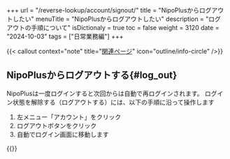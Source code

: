 +++
url = "/reverse-lookup/account/signout/"
title = "NipoPlusからログアウトしたい"
menuTitle = "NipoPlusからログアウトしたい"
description = "ログアウトの手順について"
isDictionaly = true
toc = false
weight = 3120
date = "2024-10-03"
tags = ["日常業務編"]
+++

{{< callout context="note" title="[関連ページ](/docs/manual/account/signin/#signout)" icon="outline/info-circle" />}}

## NipoPlusからログアウトする{#log_out}

NipoPlusは一度ログインすると次回からは自動で再ログインされます。
ログイン状態を解除する（ログアウトする）には、以下の手順に沿って操作します

1. 左メニュー「アカウント」をクリック
2. ログアウトボタンをクリック
3. 自動でログイン画面に移動します

{{<iTablet filename="img/signout" msg="図書館など公共PCでログインしたときはログアウトを忘れずにね" alice="shield">}}
